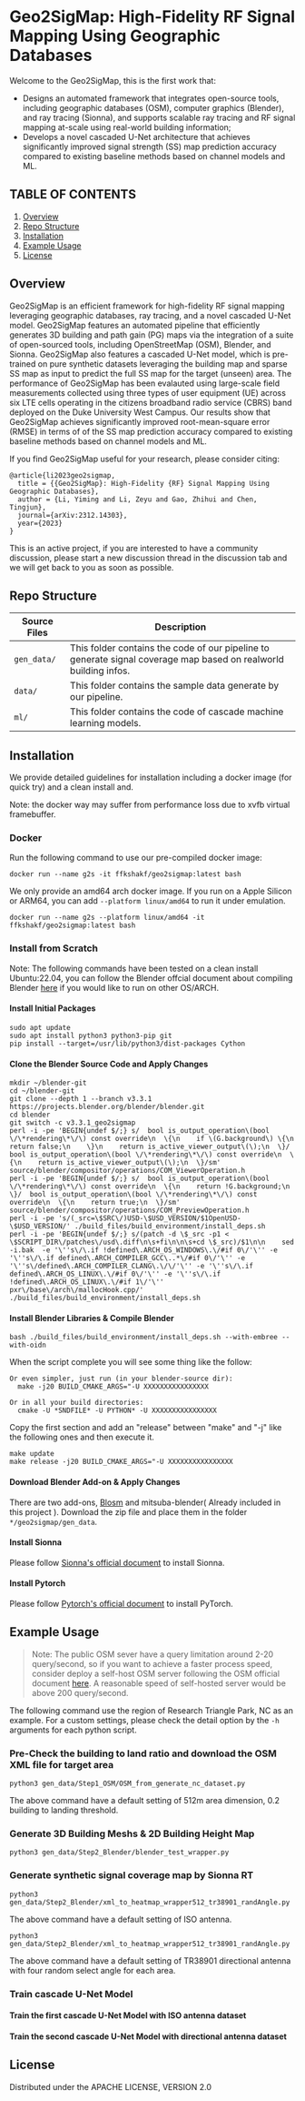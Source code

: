 # Geo2SigMap: High-Fidelity RF Signal Mapping Using Geographic Databases

Welcome to the Geo2SigMap, this is the first work that: 
* Designs an automated framework that integrates open-source tools, including geographic databases (OSM), computer graphics (Blender), and ray tracing (Sionna), and supports scalable ray tracing and RF signal mapping at-scale using real-world building information;
* Develops a novel cascaded U-Net architecture that achieves significantly improved signal strength (SS) map prediction accuracy compared to existing baseline methods based on channel models and ML.

## TABLE OF CONTENTS
1. [Overview](#overview)
2. [Repo Structure](#repo-structure)
3. [Installation](#installation)
4. [Example Usage](#example-usage)
5. [License](#license)

## Overview

Geo2SigMap is an efficient framework for high-fidelity RF signal mapping leveraging geographic databases, ray tracing, and a novel cascaded U-Net model. Geo2SigMap features an automated pipeline that efficiently generates 3D building and path gain (PG) maps via the integration of a suite of open-sourced tools, including OpenStreetMap (OSM), Blender, and Sionna. Geo2SigMap also features a cascaded U-Net model, which is pre-trained on pure synthetic datasets leveraging the building map and sparse SS map as input to predict the full SS map for the target (unseen) area. The performance of Geo2SigMap has been evalauted using large-scale field measurements collected using three types of user equipment (UE) across six LTE cells operating in the citizens broadband radio service (CBRS) band deployed on the Duke University West Campus. Our results show that Geo2SigMap achieves significantly improved root-mean-square error (RMSE) in terms of of the SS map prediction accuracy compared to existing baseline methods based on channel models and ML.

If you find Geo2SigMap useful for your research, please consider citing:
```
@article{li2023geo2sigmap,
  title = {{Geo2SigMap}: High-Fidelity {RF} Signal Mapping Using Geographic Databases},
  author = {Li, Yiming and Li, Zeyu and Gao, Zhihui and Chen, Tingjun},
  journal={arXiv:2312.14303},
  year={2023}
}
```

This is an active project, if you are interested to have a community discussion, please start a new discussion thread in the discussion tab and we will get back to you as soon as possible.

## Repo Structure

|  Source Files      |  Description                                                                                                             |
|  -----             |  -----                                                                                                                   |
|  `gen_data/`   |  This folder contains the code of our pipeline to generate signal coverage map based on realworld building infos. |
|  `data/`    |  This folder contains the sample data generate by our pipeline.                                                 |
|  `ml/`       |  This folder contains the code of cascade machine learning models.                                                           |

## Installation

We provide detailed guidelines for installation including a docker image (for quick try) and a clean install and.

Note: the docker way may suffer from performance loss due to xvfb virtual framebuffer.

### Docker

Run the following command to use our pre-compiled docker image:
```console
docker run --name g2s -it ffkshakf/geo2sigmap:latest bash
```

We only provide an amd64 arch docker image. If you run on a Apple Silicon or ARM64, you can add `--platform linux/amd64` to run it under emulation.
```console
docker run --name g2s --platform linux/amd64 -it ffkshakf/geo2sigmap:latest bash
```

### Install from Scratch
Note: The following commands have been tested on a clean install Ubuntu:22.04, you can follow the Blender offcial document about compiling Blender [here](https://wiki.blender.org/wiki/Building_Blender) if you would like to run on other OS/ARCH.

#### Install Initial Packages
```console
sudo apt update
sudo apt install python3 python3-pip git
pip install --target=/usr/lib/python3/dist-packages Cython
```

#### Clone the Blender Source Code and Apply Changes
```console
mkdir ~/blender-git
cd ~/blender-git
git clone --depth 1 --branch v3.3.1 https://projects.blender.org/blender/blender.git
cd blender
git switch -c v3.3.1_geo2sigmap
perl -i -pe 'BEGIN{undef $/;} s/  bool is_output_operation\(bool \/\*rendering\*\/\) const override\n  \{\n    if \(G.background\) \{\n      return false;\n    \}\n    return is_active_viewer_output\(\);\n  \}/  bool is_output_operation\(bool \/\*rendering\*\/\) const override\n  \{\n    return is_active_viewer_output\(\);\n  \}/sm' source/blender/compositor/operations/COM_ViewerOperation.h
perl -i -pe 'BEGIN{undef $/;} s/  bool is_output_operation\(bool \/\*rendering\*\/\) const override\n  \{\n    return !G.background;\n  \}/  bool is_output_operation\(bool \/\*rendering\*\/\) const override\n  \{\n    return true;\n  \}/sm' source/blender/compositor/operations/COM_PreviewOperation.h
perl -i -pe 's/(_src=\$SRC\/)USD-\$USD_VERSION/$1OpenUSD-\$USD_VERSION/' ./build_files/build_environment/install_deps.sh
perl -i -pe 'BEGIN{undef $/;} s/(patch -d \$_src -p1 < \$SCRIPT_DIR\/patches\/usd\.diff\n\s+fi\n\n\s+cd \$_src)/$1\n\n    sed -i.bak  -e '\''s\/\.if !defined\.ARCH_OS_WINDOWS\.\/#if 0\/'\'' -e '\''s\/\.if defined\.ARCH_COMPILER_GCC\..*\/#if 0\/'\'' -e '\''s\/defined\.ARCH_COMPILER_CLANG\.\/\/'\'' -e '\''s\/\.if defined\.ARCH_OS_LINUX\.\/#if 0\/'\'' -e '\''s\/\.if !defined\.ARCH_OS_LINUX\.\/#if 1\/'\'' pxr\/base\/arch\/mallocHook.cpp/' ./build_files/build_environment/install_deps.sh
```

#### Install Blender Libraries & Compile Blender
```console 
bash ./build_files/build_environment/install_deps.sh --with-embree --with-oidn
```

When the script complete you will see some thing like the follow:
```
Or even simpler, just run (in your blender-source dir):
  make -j20 BUILD_CMAKE_ARGS="-U XXXXXXXXXXXXXXXX

Or in all your build directories:
  cmake -U *SNDFILE* -U PYTHON* -U XXXXXXXXXXXXXXXX

```
Copy the first section and add an "release" between "make" and "-j" like the following ones and then execute it.

```console 
make update
make release -j20 BUILD_CMAKE_ARGS="-U XXXXXXXXXXXXXXXX
```

#### Download Blender Add-on & Apply Changes
There are two add-ons, [Blosm](https://prochitecture.gumroad.com/l/blender-osm) and mitsuba-blender( Already included in this project ). Download the zip file and place them in the folder `*/geo2sigmap/gen_data`.
<!-- ```console 
unzip mitsuba-blender.zip
perl -i -pe 's/  result = subprocess\.run\(\[sys\.executable, '-m', 'ensurepip'\], capture_output=True\)\n\s+return result\.returncode == 0/return True/' mitsuba-blender/__init__.py
zip -r -0 mitsuba-blender.zip mitsuba-blender
``` -->

#### Install Sionna
Please follow [Sionna's official document](https://nvlabs.github.io/sionna/installation.html) to install Sionna.

#### Install Pytorch

Please follow [Pytorch's official document](https://pytorch.org/get-started/locally/) to install PyTorch.

## Example Usage
>Note: The public OSM sever have a query limitation around 2-20 query/second, so if you want to achieve a faster process speed, consider deploy a self-host OSM server following the OSM official document [here](https://wiki.openstreetmap.org/wiki/Overpass_API/Installation). A reasonable speed of self-hosted server would be above 200 query/second.

The following command use the region of Research Triangle Park, NC as an example. 
For a custom settings, please check the detail option by the `-h` arguments for each python script.
### Pre-Check the building to land ratio and download the OSM XML file for target area
```console
python3 gen_data/Step1_OSM/OSM_from_generate_nc_dataset.py
```
The above command have a default setting of 512m area dimension, 0.2 building to landing threshold.

### Generate 3D Building Meshs & 2D Building Height Map

```console
python3 gen_data/Step2_Blender/blender_test_wrapper.py
```
### Generate synthetic signal coverage map by Sionna RT
```console
python3 gen_data/Step2_Blender/xml_to_heatmap_wrapper512_tr38901_randAngle.py
```
The above command have a default setting of ISO antenna.
```console
python3 gen_data/Step2_Blender/xml_to_heatmap_wrapper512_tr38901_randAngle.py
```

The above command have a default setting of TR38901 directional antenna with four random select angle for each area.
### Train cascade U-Net Model

#### Train the first cascade U-Net Model with ISO antenna dataset
#### Train the second cascade U-Net Model with directional antenna dataset



<!--- #### Generate signal coverage map using Sionna
To use sionna generate signal coverage map, run xxxx. The sionna cofigue is defined in xxxx.

#### Train the model
To train our model, run xxxxx. ---> 

## License

Distributed under the APACHE LICENSE, VERSION 2.0
